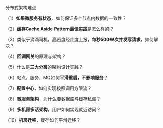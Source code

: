 分布式架构难点



（1）**如果微服务有状态**，如何保证多个节点内数据的一致性？

（2）**缓存Cache Aside Pattern最佳实践**是怎么样的？

（3）类似于滴滴司机，高密度经纬度上报，**每秒500W次并发写请求**，如何解决？

（4）**回调网关**的原理与架构？

（5）什么是**三大分离**的架构设计实践？

（6）站点，服务，MQ如何**平滑重启，不影响服务**？

（7）**配置中心**，如何实现按照调用方限流？

（8）**微服务架构**，为什么要数据库与缓存私藏？

（9）**多机房多活架构**，用户如何实现就近访问？

（10）**机房迁移**，缓存如何平滑迁移？